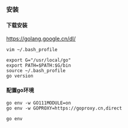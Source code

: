 

### 安装

#### 下载安装

https://golang.google.cn/dl/

```shell
vim ~/.bash_profile

export G="/usr/local/go"
export PATH=$PATH:$G/bin
source ~/.bash_profile
go version
```

#### 配置go环境

```shell
go env -w GO111MODULE=on
go env -w GOPROXY=https://goproxy.cn,direct

go env
```

